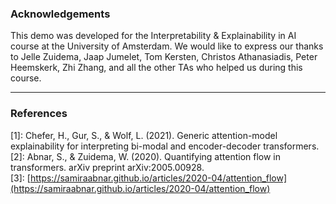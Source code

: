 ### Acknowledgements

This demo was developed for the Interpretability & Explainability in AI course at the University of
Amsterdam. We would like to express our thanks to Jelle Zuidema, Jaap Jumelet, Tom Kersten, Christos
Athanasiadis, Peter Heemskerk, Zhi Zhang, and all the other TAs who helped us during this course.

---

### References

\[1\]: Chefer, H., Gur, S., & Wolf, L. (2021). Generic attention-model explainability for interpreting bi-modal and encoder-decoder transformers. <br>
\[2\]: Abnar, S., & Zuidema, W. (2020). Quantifying attention flow in transformers. arXiv preprint arXiv:2005.00928. <br>
\[3\]: [https://samiraabnar.github.io/articles/2020-04/attention_flow](https://samiraabnar.github.io/articles/2020-04/attention_flow) <br>
